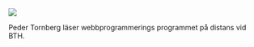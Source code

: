 <div class="byline">
    <img src="img/me.jpg" markdown="1">
    <p>Peder Tornberg läser webbprogrammerings programmet på distans vid BTH.</p>
</div>

